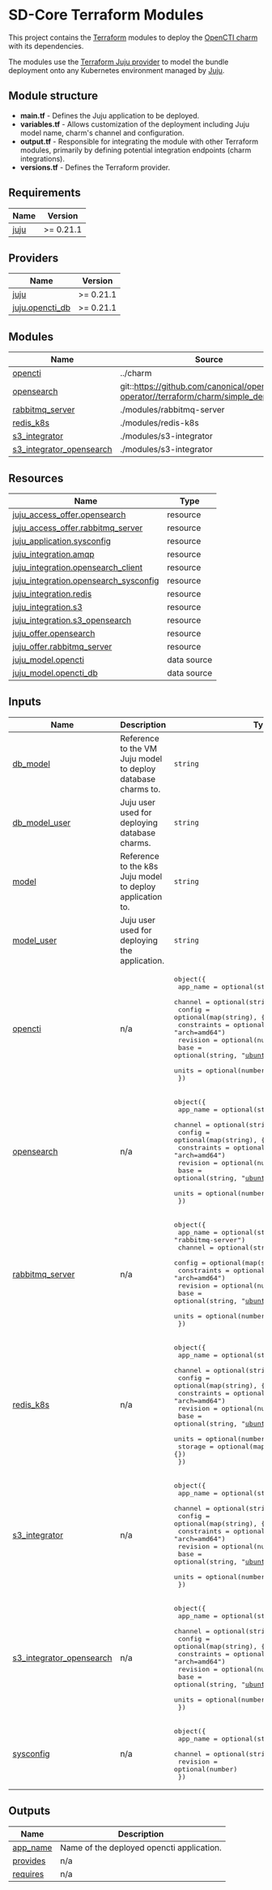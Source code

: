 <!-- vale Canonical.007-Headings-sentence-case = NO -->
# SD-Core Terraform Modules
<!-- vale Canonical.007-Headings-sentence-case = YES -->

This project contains the [Terraform][Terraform] modules to deploy the 
[OpenCTI charm][OpenCTI charm] with its dependencies.

The modules use the [Terraform Juju provider][Terraform Juju provider] to model
the bundle deployment onto any Kubernetes environment managed by [Juju][Juju].

## Module structure

- **main.tf** - Defines the Juju application to be deployed.
- **variables.tf** - Allows customization of the deployment including Juju model name, charm's channel and configuration.
- **output.tf** - Responsible for integrating the module with other Terraform modules, primarily by defining potential integration endpoints (charm integrations).
- **versions.tf** - Defines the Terraform provider.

[Terraform]: https://www.terraform.io/
[Terraform Juju provider]: https://registry.terraform.io/providers/juju/juju/latest
[Juju]: https://juju.is
[OpenCTI charm]: https://charmhub.io/opencti

<!-- BEGIN_TF_DOCS -->
## Requirements

| Name | Version |
|------|---------|
| <a name="requirement_juju"></a> [juju](#requirement\_juju) | >= 0.21.1 |

## Providers

| Name | Version |
|------|---------|
| <a name="provider_juju"></a> [juju](#provider\_juju) | >= 0.21.1 |
| <a name="provider_juju.opencti_db"></a> [juju.opencti\_db](#provider\_juju.opencti\_db) | >= 0.21.1 |

## Modules

| Name | Source | Version |
|------|--------|---------|
| <a name="module_opencti"></a> [opencti](#module\_opencti) | ../charm | n/a |
| <a name="module_opensearch"></a> [opensearch](#module\_opensearch) | git::https://github.com/canonical/opensearch-operator//terraform/charm/simple_deployment | 2/edge |
| <a name="module_rabbitmq_server"></a> [rabbitmq\_server](#module\_rabbitmq\_server) | ./modules/rabbitmq-server | n/a |
| <a name="module_redis_k8s"></a> [redis\_k8s](#module\_redis\_k8s) | ./modules/redis-k8s | n/a |
| <a name="module_s3_integrator"></a> [s3\_integrator](#module\_s3\_integrator) | ./modules/s3-integrator | n/a |
| <a name="module_s3_integrator_opensearch"></a> [s3\_integrator\_opensearch](#module\_s3\_integrator\_opensearch) | ./modules/s3-integrator | n/a |

## Resources

| Name | Type |
|------|------|
| [juju_access_offer.opensearch](https://registry.terraform.io/providers/juju/juju/latest/docs/resources/access_offer) | resource |
| [juju_access_offer.rabbitmq_server](https://registry.terraform.io/providers/juju/juju/latest/docs/resources/access_offer) | resource |
| [juju_application.sysconfig](https://registry.terraform.io/providers/juju/juju/latest/docs/resources/application) | resource |
| [juju_integration.amqp](https://registry.terraform.io/providers/juju/juju/latest/docs/resources/integration) | resource |
| [juju_integration.opensearch_client](https://registry.terraform.io/providers/juju/juju/latest/docs/resources/integration) | resource |
| [juju_integration.opensearch_sysconfig](https://registry.terraform.io/providers/juju/juju/latest/docs/resources/integration) | resource |
| [juju_integration.redis](https://registry.terraform.io/providers/juju/juju/latest/docs/resources/integration) | resource |
| [juju_integration.s3](https://registry.terraform.io/providers/juju/juju/latest/docs/resources/integration) | resource |
| [juju_integration.s3_opensearch](https://registry.terraform.io/providers/juju/juju/latest/docs/resources/integration) | resource |
| [juju_offer.opensearch](https://registry.terraform.io/providers/juju/juju/latest/docs/resources/offer) | resource |
| [juju_offer.rabbitmq_server](https://registry.terraform.io/providers/juju/juju/latest/docs/resources/offer) | resource |
| [juju_model.opencti](https://registry.terraform.io/providers/juju/juju/latest/docs/data-sources/model) | data source |
| [juju_model.opencti_db](https://registry.terraform.io/providers/juju/juju/latest/docs/data-sources/model) | data source |

## Inputs

| Name | Description | Type | Default | Required |
|------|-------------|------|---------|:--------:|
| <a name="input_db_model"></a> [db\_model](#input\_db\_model) | Reference to the VM Juju model to deploy database charms to. | `string` | n/a | yes |
| <a name="input_db_model_user"></a> [db\_model\_user](#input\_db\_model\_user) | Juju user used for deploying database charms. | `string` | n/a | yes |
| <a name="input_model"></a> [model](#input\_model) | Reference to the k8s Juju model to deploy application to. | `string` | n/a | yes |
| <a name="input_model_user"></a> [model\_user](#input\_model\_user) | Juju user used for deploying the application. | `string` | n/a | yes |
| <a name="input_opencti"></a> [opencti](#input\_opencti) | n/a | <pre>object({<br/>    app_name    = optional(string, "opencti")<br/>    channel     = optional(string, "latest/edge")<br/>    config      = optional(map(string), {})<br/>    constraints = optional(string, "arch=amd64")<br/>    revision    = optional(number)<br/>    base        = optional(string, "ubuntu@24.04")<br/>    units       = optional(number, 1)<br/>  })</pre> | n/a | yes |
| <a name="input_opensearch"></a> [opensearch](#input\_opensearch) | n/a | <pre>object({<br/>    app_name    = optional(string, "opensearch")<br/>    channel     = optional(string, "2/stable")<br/>    config      = optional(map(string), {})<br/>    constraints = optional(string, "arch=amd64")<br/>    revision    = optional(number)<br/>    base        = optional(string, "ubuntu@22.04")<br/>    units       = optional(number, 3)<br/>  })</pre> | n/a | yes |
| <a name="input_rabbitmq_server"></a> [rabbitmq\_server](#input\_rabbitmq\_server) | n/a | <pre>object({<br/>    app_name    = optional(string, "rabbitmq-server")<br/>    channel     = optional(string, "3.9/stable")<br/>    config      = optional(map(string), {})<br/>    constraints = optional(string, "arch=amd64")<br/>    revision    = optional(number)<br/>    base        = optional(string, "ubuntu@22.04")<br/>    units       = optional(number, 1)<br/>  })</pre> | n/a | yes |
| <a name="input_redis_k8s"></a> [redis\_k8s](#input\_redis\_k8s) | n/a | <pre>object({<br/>    app_name    = optional(string, "redis-k8s")<br/>    channel     = optional(string, "latest/stable")<br/>    config      = optional(map(string), {})<br/>    constraints = optional(string, "arch=amd64")<br/>    revision    = optional(number)<br/>    base        = optional(string, "ubuntu@22.04")<br/>    units       = optional(number, 1)<br/>    storage     = optional(map(string), {})<br/>  })</pre> | n/a | yes |
| <a name="input_s3_integrator"></a> [s3\_integrator](#input\_s3\_integrator) | n/a | <pre>object({<br/>    app_name    = optional(string, "s3-integrator")<br/>    channel     = optional(string, "latest/edge")<br/>    config      = optional(map(string), {})<br/>    constraints = optional(string, "arch=amd64")<br/>    revision    = optional(number)<br/>    base        = optional(string, "ubuntu@22.04")<br/>    units       = optional(number, 1)<br/>  })</pre> | n/a | yes |
| <a name="input_s3_integrator_opensearch"></a> [s3\_integrator\_opensearch](#input\_s3\_integrator\_opensearch) | n/a | <pre>object({<br/>    app_name    = optional(string, "s3-integrator")<br/>    channel     = optional(string, "latest/edge")<br/>    config      = optional(map(string), {})<br/>    constraints = optional(string, "arch=amd64")<br/>    revision    = optional(number)<br/>    base        = optional(string, "ubuntu@22.04")<br/>    units       = optional(number, 1)<br/>  })</pre> | n/a | yes |
| <a name="input_sysconfig"></a> [sysconfig](#input\_sysconfig) | n/a | <pre>object({<br/>    app_name = optional(string, "sysconfig")<br/>    channel  = optional(string, "latest/stable")<br/>    revision = optional(number)<br/>  })</pre> | n/a | yes |

## Outputs

| Name | Description |
|------|-------------|
| <a name="output_app_name"></a> [app\_name](#output\_app\_name) | Name of the deployed opencti application. |
| <a name="output_provides"></a> [provides](#output\_provides) | n/a |
| <a name="output_requires"></a> [requires](#output\_requires) | n/a |
<!-- END_TF_DOCS -->